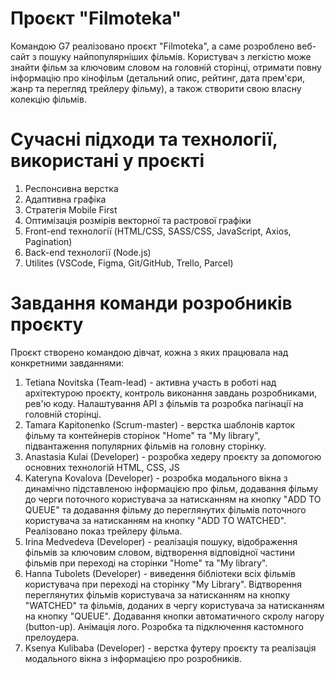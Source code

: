 # Проєкт "Filmoteka"

Командою G7 реалізовано проєкт "Filmoteka", а саме розроблено веб-сайт з пошуку найпопулярніших фільмів. Користувач з легкістю може знайти фільм за ключовим словом на головній сторінці, отримати повну інформацію про кінофільм (детальний опис, рейтинг, дата прем'єри, жанр та перегляд трейлеру фільму), а також створити свою власну колекцію фільмів.

# Сучасні підходи та технології, використані у проєкті

 1. Респонсивна верстка
 2. Адаптивна графіка
 3. Стратегія Mobile First
 4. Оптимізація розмірів векторної та растрової графіки
 5. Front-end технології (HTML/CSS, SASS/CSS, JavaScript, Axios, Pagination)
 6. Back-end технології (Node.js)
 7. Utilites (VSCode, Figma, Git/GitHub, Trello, Parcel)

# Завдання команди розробників проєкту

Проєкт створено командою дівчат, кожна з яких працювала над конкретними завданнями:

1. Tetiana Novitska (Team-lead) - активна участь в роботі над архітектурою проєкту, контроль виконання завдань розробниками, рев'ю коду. Налаштування API з фільмів та розробка пагінації на головній сторінці.      
2. Tamara Kapitonenko (Scrum-master) - верстка шаблонів карток фільму та контейнерів сторінок "Home" та "My library", підвантаження популярних фільмів на головну сторінку.
3. Anastasia Kulai (Developer) - розробка хедеру проєкту за допомогою основних технологій HTML, CSS, JS    
4. Kateryna Kovalova (Developer)  - розробка модального вікна з динамічно підставленою інформацією про фільм, додавання фільму до черги поточного користувача за натисканням на кнопку "ADD TO QUEUE" та додавання фільму до переглянутих фільмів поточного користувача за натисканням на кнопку "ADD TO WATCHED". Реалізовано показ трейлеру фільма. 
5. Irina Medvedeva (Developer) - реалізація пошуку, відображення фільмів за ключовим словом, відтворення відповідної частини фільмів при переході на сторінки "Home" та "My library".         
6. Hanna Tubolets (Developer) - виведення бібліотеки всіх фільмів користувача при переході на сторінку "My Library". Відтворення переглянутих фільмів користувача за натисканням на кнопку "WATCHED" та фільмів, доданих в чергу користувача за натисканням на кнопку "QUEUE". Додавання кнопки автоматичного скролу нагору (button-up). Анімація лого. Розробка та підключення кастомного прелоудера.
7. Ksenya Kulibaba (Developer) - верстка футеру проєкту та реалізація модального вікна з інформацією про розробників.